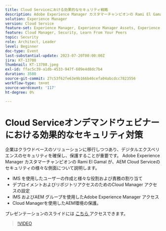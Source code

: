 ```yaml
---
title: Cloud Serviceにおける効果的なセキュリティ戦略
description: Adobe Experience Manager カスタマーチャンピオンの Rami El Gamal が、AEM Cloud Serviceのセキュリティのさまざまな側面について説明します。
solution: Experience Manager
version: Cloud Service
feature-set: Experience Manager, Experience Manager Assets, Experience Manager Sites
feature: Cloud Manager, Security, Learn From Your Peers
topic: Security
role: Architect, Leader
level: Beginner
doc-type: Event
last-substantial-update: 2023-07-20T00:00:00Z
jira: KT-13708
thumbnail: KT-13708.jpeg
exl-id: ffac5c39-a1db-4533-947f-609e4d8dc7b4
duration: 3580
source-git-commit: 27c53f62fe63e9b166b46cefa04abcdcc7823556
workflow-type: tm+mt
source-wordcount: '117'
ht-degree: 0%

---
```


# Cloud Serviceオンデマンドウェビナーにおける効果的なセキュリティ対策

企業はクラウドベースのソリューションに移行しつつあり、デジタルエクスペリエンスのセキュリティを確保し、保護することが重要です。 Adobe Experience Manager カスタマーチャンピオンの Rami El Gamal が、AEM Cloud Serviceのセキュリティの様々な側面について説明します。

* IMS を使用したユーザーの作成と様々な役割および責務の割り当て
* デプロイメントおよびリポジトリアクセスのためのCloud Manager アクセスの設定
* IMS およびAEM グループを使用したAdobe Experience Manager アクセス
* Cloud Managerを使用したAEM環境の保護。

プレゼンテーションのスライドには [ こちら ](../../assets/experience-manager/july2023/effective-security-strategies-in-cloud-service/AEM-CloudManager-Security_Webinar_July_18.pdf) アクセスできます。

>[!VIDEO](https://video.tv.adobe.com/v/3421772/?learn=on)
